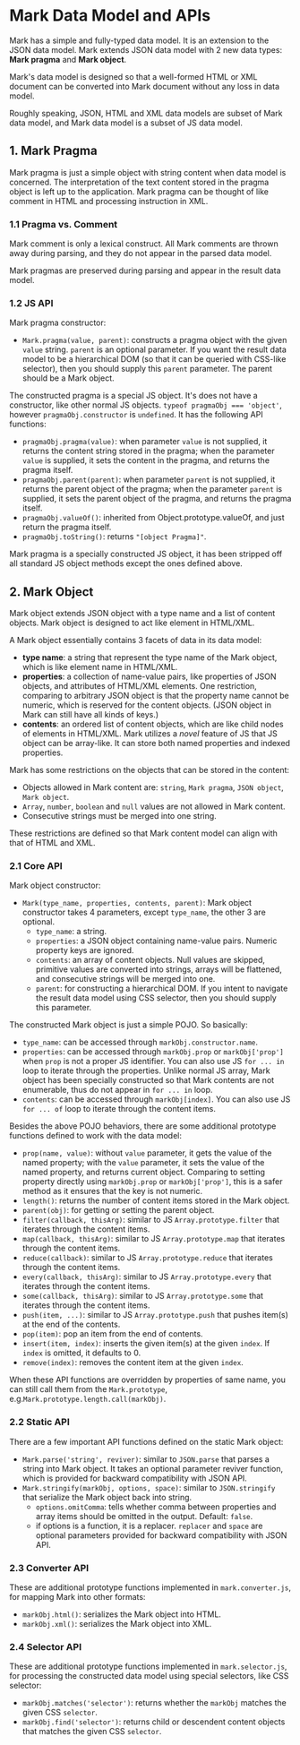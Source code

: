 # Mark Data Model and APIs

Mark has a simple and fully-typed data model. It is an extension to the JSON data model. Mark extends JSON data model with 2 new data types: **Mark pragma** and **Mark object**.

Mark's data model is designed so that a well-formed HTML or XML document can be converted into Mark document without any loss in data model.

Roughly speaking, JSON, HTML and XML data models are subset of Mark data model, and Mark data model is a subset of JS data model.

## 1. Mark Pragma

Mark pragma is just a simple object with string content when data model is concerned. The interpretation of the text content stored in the pragma object is left up to the application. Mark pragma can be thought of like comment in HTML and processing instruction in XML.

### 1.1 Pragma vs. Comment

Mark comment is only a lexical construct. All Mark comments are thrown away during parsing, and they do not appear in the parsed data model.

Mark pragmas are preserved during parsing and appear in the result data model.

### 1.2 JS API

Mark pragma constructor:

- `Mark.pragma(value, parent)`: constructs a pragma object with the given `value` string. `parent` is an optional parameter. If you want the result data model to be a hierarchical DOM (so that it can be queried with CSS-like selector), then you should supply this `parent` parameter. The parent should be a Mark object.

The constructed pragma is a special JS object. It's does not have a constructor, like other normal JS objects. `typeof pragmaObj === 'object'`, however `pragmaObj.constructor` is `undefined`. It has the following API functions:

- `pragmaObj.pragma(value)`: when parameter `value` is not supplied, it returns the content string stored in the pragma; when the parameter `value` is supplied, it sets the content in the pragma, and returns the pragma itself.
- `pragmaObj.parent(parent)`:  when parameter `parent` is not supplied, it returns the parent object of the pragma; when the parameter `parent` is supplied, it sets the parent object of the pragma, and returns the pragma itself.
- `pragmaObj.valueOf()`: inherited from Object.prototype.valueOf, and just return the pragma itself.
- `pragmaObj.toString()`: returns `"[object Pragma]"`.

Mark pragma is a specially constructed JS object, it has been stripped off all standard JS object methods except the ones defined above.

## 2. Mark Object

Mark object extends JSON object with a type name and a list of content objects. Mark object is designed to act like element in HTML/XML.

A Mark object essentially contains 3 facets of data in its data model:

- **type name**: a string that represent the type name of the Mark object, which is like element name in HTML/XML. 
- **properties**: a collection of name-value pairs, like properties of JSON objects, and attributes of HTML/XML elements. One restriction, comparing to arbitrary JSON object is that the property name cannot be numeric, which is reserved for the content objects. (JSON object in Mark can still have all kinds of keys.)
- **contents**: an ordered list of content objects, which are like child nodes of elements in HTML/XML. Mark utilizes a *novel* feature of JS that JS object can be array-like. It can store both named properties and indexed properties.

Mark has some restrictions on the objects that can be stored in the content:

- Objects allowed in Mark content are: `string`, `Mark pragma`, `JSON object`, `Mark object`.
- `Array`, `number`, `boolean` and `null` values are not allowed in Mark content.
- Consecutive strings must be merged into one string.

These restrictions are defined so that Mark content model can align with that of HTML and XML.

### 2.1 Core API

Mark object constructor:

- `Mark(type_name, properties, contents, parent)`: Mark object constructor takes 4 parameters, except `type_name`, the other 3 are optional.
  - `type_name`: a string.
  - `properties`: a JSON object containing name-value pairs. Numeric property keys are ignored.
  - `contents`: an array of content objects. Null values are skipped, primitive values are converted into strings, arrays will be flattened, and consecutive strings will be merged into one.
  - `parent`: for constructing a hierarchical DOM. If you intent to navigate the result data model using CSS selector, then you should supply this parameter.

The constructed Mark object is just a simple POJO. So basically:

- `type_name`: can be accessed through `markObj.constructor.name`.
- `properties`: can be accessed through `markObj.prop` or `markObj['prop']` when `prop` is not a proper JS identifier. You can also use JS `for ... in` loop to iterate through the properties. Unlike normal JS array, Mark object has been specially constructed so that Mark contents are not enumerable, thus do not appear in `for ... in` loop.
- `contents`: can be accessed through `markObj[index]`. You can also use JS `for ... of` loop to iterate through the content items.

Besides the above POJO behaviors, there are some additional prototype functions defined to work with the data model:

- `prop(name, value)`: without `value` parameter, it gets the value of the named property; with the `value` parameter, it sets the value of the named property, and returns current object. Comparing to setting property directly using `markObj.prop` or `markObj['prop']`, this is a safer method as it ensures that the key is not numeric.
- `length()`: returns the number of content items stored in the Mark object.
- `parent(obj)`: for getting or setting the parent object.
- `filter(callback, thisArg)`: similar to JS `Array.prototype.filter` that iterates through the content items.
- `map(callback, thisArg)`: similar to JS `Array.prototype.map` that iterates through the content items.
- `reduce(callback)`: similar to JS `Array.prototype.reduce` that iterates through the content items.
- `every(callback, thisArg)`: similar to JS `Array.prototype.every` that iterates through the content items.
- `some(callback, thisArg)`: similar to JS `Array.prototype.some` that iterates through the content items.
- `push(item, ...)`: similar to JS `Array.prototype.push` that pushes item(s) at the end of the contents.
- `pop(item)`: pop an item from the end of contents.
- `insert(item, index)`: inserts the given item(s) at the given `index`. If `index` is omitted, it defaults to 0.
- `remove(index)`: removes the content item at the given `index`.

When these API functions are overridden by properties of same name, you can still call them from the `Mark.prototype`, e.g.`Mark.prototype.length.call(markObj)`.

### 2.2 Static API

There are a few important API functions defined on the static Mark object:

- `Mark.parse('string', reviver)`: similar to `JSON.parse` that parses a string into Mark object. It takes an optional parameter reviver function, which is provided for backward compatibility with JSON API.
- `Mark.stringify(markObj, options, space)`: similar to `JSON.stringify` that serialize the Mark object back into string.
  - `options.omitComma`: tells whether comma between properties and array items should be omitted in the output. Default: `false`.
  - if options is a function, it is a replacer. `replacer` and `space` are optional parameters provided for backward compatibility with JSON API.

### 2.3 Converter API

These are additional prototype functions implemented in `mark.converter.js`, for mapping Mark into other formats:

- `markObj.html()`: serializes the Mark object into HTML.
- `markObj.xml()`: serializes the Mark object into XML.

### 2.4 Selector API

These are additional prototype functions implemented in `mark.selector.js`, for processing the constructed data model using special selectors, like CSS selector:

- `markObj.matches('selector')`: returns whether the `markObj` matches the given CSS `selector`.
- `markObj.find('selector')`: returns child or descendent content objects that matches the given CSS `selector`.




